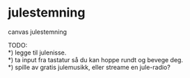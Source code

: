 # julestemning
canvas julestemning

TODO:<br>
*) legge til julenisse. <br>
*) ta input fra tastatur så du kan hoppe rundt og bevege deg.<br>
*) spille av gratis julemusikk, eller streame en jule-radio?<br>

